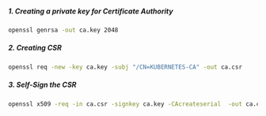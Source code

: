 ##### 1. Creating a private key for Certificate Authority
```sh
openssl genrsa -out ca.key 2048
```
##### 2. Creating CSR
```sh
openssl req -new -key ca.key -subj "/CN=KUBERNETES-CA" -out ca.csr
```
##### 3. Self-Sign the CSR
```sh
openssl x509 -req -in ca.csr -signkey ca.key -CAcreateserial  -out ca.crt -days 1000
```
